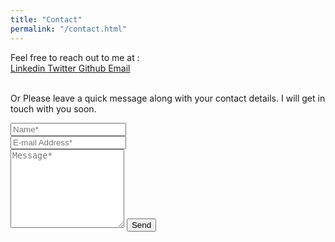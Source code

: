 ```yaml
---
title: "Contact"
permalink: "/contact.html"
---
```

<div>
Feel free to reach out to me at :<br>
<a class="text-dark ml-1" target="_blank" href="https://www.linkedin.com/in/ashwinmuthiah/"><i class = "fab fa-linkedin-in"></i> Linkedin </a>
<a class="text-dark ml-1" target="_blank" href="https://twitter.com/AshwinMuru"><i class="fab fa-twitter text-muted"></i> Twitter </a>
<a class="text-dark ml-1" target="_blank" href="https://github.com/mashwinmuthiah"><i class="fab fa-github"></i> Github </a>
<a class="text-dark ml-1" target="_blank" href="mailto: murugappan.a@northeastern.edu"><i class="far fa-paper-plane"></i> Email </a>
</div><br>

<form action="https://send.pageclip.co/HnhwzZLNBPE85Qgjo4OegrPyqcPIKVJ8" class="pageclip-form" method="POST">    
<p class="mb-4"> Or Please leave a quick message along with your contact details. I will get in touch with you soon.</p>
<div class="form-group row">
<div class="col-md-6">
<input class="form-control" type="text" name="name" placeholder="Name*" required>
</div>
<div class="col-md-6">
<input class="form-control" type="email" name="email" placeholder="E-mail Address*" required>
</div>
</div>
<textarea rows="8" class="form-control mb-3" name="message" placeholder="Message*" required></textarea>    
<input class="btn btn-success button pageclip-form__submit--dark-loader" type="submit" value="Send">
</form>

